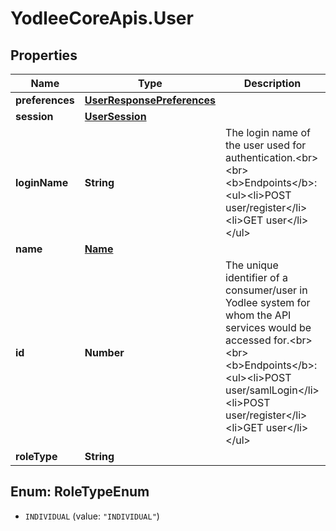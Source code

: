 # YodleeCoreApis.User

## Properties
Name | Type | Description | Notes
------------ | ------------- | ------------- | -------------
**preferences** | [**UserResponsePreferences**](UserResponsePreferences.md) |  | [optional] 
**session** | [**UserSession**](UserSession.md) |  | [optional] 
**loginName** | **String** | The login name of the user used for authentication.&lt;br&gt;&lt;br&gt;&lt;b&gt;Endpoints&lt;/b&gt;:&lt;ul&gt;&lt;li&gt;POST user/register&lt;/li&gt;&lt;li&gt;GET user&lt;/li&gt;&lt;/ul&gt; | [optional] 
**name** | [**Name**](Name.md) |  | [optional] 
**id** | **Number** | The unique identifier of a consumer/user in Yodlee system for whom the API services would be accessed for.&lt;br&gt;&lt;br&gt;&lt;b&gt;Endpoints&lt;/b&gt;:&lt;ul&gt;&lt;li&gt;POST user/samlLogin&lt;/li&gt;&lt;li&gt;POST user/register&lt;/li&gt;&lt;li&gt;GET user&lt;/li&gt;&lt;/ul&gt; | [optional] 
**roleType** | **String** |  | [optional] 

<a name="RoleTypeEnum"></a>
## Enum: RoleTypeEnum

* `INDIVIDUAL` (value: `"INDIVIDUAL"`)

